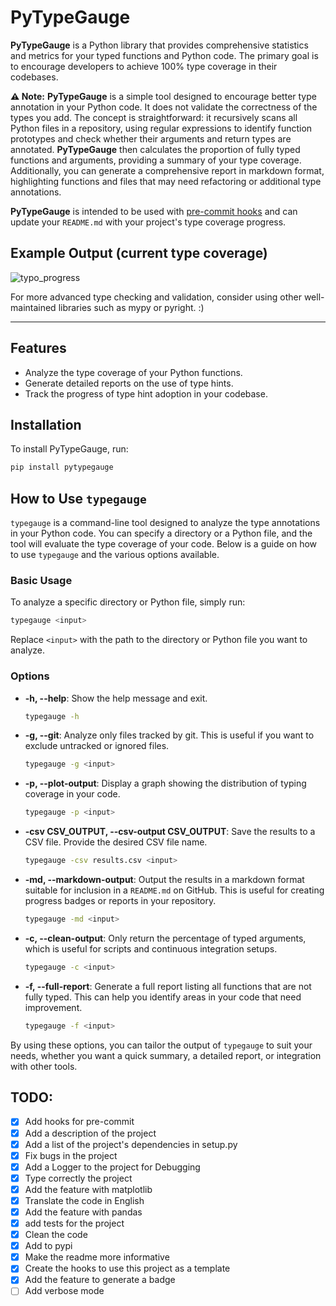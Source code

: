# PyTypeGauge

**PyTypeGauge** is a Python library that provides comprehensive statistics and metrics for your typed functions and Python code. The primary goal is to encourage developers to achieve 100% type coverage in their codebases.

**⚠️ Note:** **PyTypeGauge** is a simple tool designed to encourage better type annotation in your Python code. It does not validate the correctness of the types you add. The concept is straightforward: it recursively scans all Python files in a repository, using regular expressions to identify function prototypes and check whether their arguments and return types are annotated. **PyTypeGauge** then calculates the proportion of fully typed functions and arguments, providing a summary of your type coverage. Additionally, you can generate a comprehensive report in markdown format, highlighting functions and files that may need refactoring or additional type annotations.

**PyTypeGauge** is intended to be used with [pre-commit hooks](https://pre-commit.com/) and can update your `README.md` with your project's type coverage progress.

## Example Output (current type coverage)

![typo_progress](https://progress-bar.dev/84/?title=typed&width=150&scale=100&suffix=%)

For more advanced type checking and validation, consider using other well-maintained libraries such as mypy or pyright. :)

---

## Features

- Analyze the type coverage of your Python functions.
- Generate detailed reports on the use of type hints.
- Track the progress of type hint adoption in your codebase.

## Installation

To install PyTypeGauge, run:

```bash
pip install pytypegauge
```

## How to Use `typegauge`

`typegauge` is a command-line tool designed to analyze the type annotations in your Python code. You can specify a directory or a Python file, and the tool will evaluate the type coverage of your code. Below is a guide on how to use `typegauge` and the various options available.

### Basic Usage

To analyze a specific directory or Python file, simply run:

```sh
typegauge <input>
```

Replace `<input>` with the path to the directory or Python file you want to analyze.

### Options

- **-h, --help**: Show the help message and exit.
  ```sh
  typegauge -h
  ```

- **-g, --git**: Analyze only files tracked by git. This is useful if you want to exclude untracked or ignored files.
  ```sh
  typegauge -g <input>
  ```

- **-p, --plot-output**: Display a graph showing the distribution of typing coverage in your code.
  ```sh
  typegauge -p <input>
  ```

- **-csv CSV_OUTPUT, --csv-output CSV_OUTPUT**: Save the results to a CSV file. Provide the desired CSV file name.
  ```sh
  typegauge -csv results.csv <input>
  ```

- **-md, --markdown-output**: Output the results in a markdown format suitable for inclusion in a `README.md` on GitHub. This is useful for creating progress badges or reports in your repository.
  ```sh
  typegauge -md <input>
  ```

- **-c, --clean-output**: Only return the percentage of typed arguments, which is useful for scripts and continuous integration setups.
  ```sh
  typegauge -c <input>
  ```

- **-f, --full-report**: Generate a full report listing all functions that are not fully typed. This can help you identify areas in your code that need improvement.
  ```sh
  typegauge -f <input>
  ```

By using these options, you can tailor the output of `typegauge` to suit your needs, whether you want a quick summary, a detailed report, or integration with other tools.


## TODO:

- [x] Add hooks for pre-commit
- [x] Add a description of the project
- [x] Add a list of the project's dependencies in setup.py
- [x] Fix bugs in the project
- [x] Add a Logger to the project for Debugging
- [x] Type correctly the project
- [x] Add the feature with matplotlib
- [x] Translate the code in English
- [x] Add the feature with pandas
- [x] add tests for the project
- [x] Clean the code
- [x] Add to pypi 
- [x] Make the readme more informative
- [x] Create the hooks to use this project as a template
- [x] Add the feature to generate a badge
- [ ] Add verbose mode
